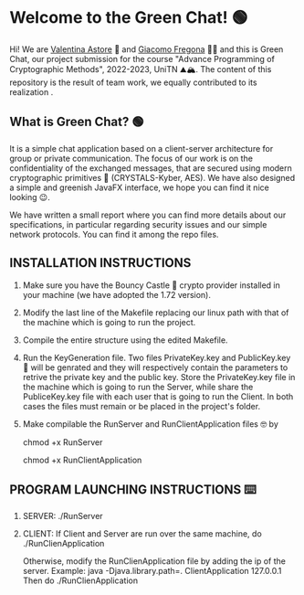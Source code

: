 # Welcome to the Green Chat! :green_circle:
Hi! We are [Valentina Astore](https://github.com/Valentina-Astore) :information_desk_person: and [Giacomo Fregona](https://github.com/Giacomo-Fregona) :red_haired_man: and this is Green Chat, our project submission for the course "Advance Programming of Cryptographic Methods", 2022-2023, UniTN :mountain::mountain_snow:. The content of this repository is the result of team work, we equally contributed to its realization .

## What is Green Chat? :green_circle:

It is a simple chat application based on a client-server architecture for group or private communication. The focus of our work is on the confidentiality of the exchanged messages, that are secured using modern cryptographic primitives :closed_lock_with_key: (CRYSTALS-Kyber, AES). We have also designed a simple and greenish JavaFX interface, we hope you can find it nice looking :wink:.

We have written a small report where you can find more details about our specifications, in particular regarding security issues and our simple network protocols. You can find it among the repo files.

	
## INSTALLATION INSTRUCTIONS

1.	Make sure you have the Bouncy Castle :european_castle: crypto provider installed in your machine (we have adopted the 1.72 version).
2.  Modify the last line of the Makefile replacing our linux path with that of the machine which is going to run the project.
3.  Compile the entire structure using the edited Makefile.
4.  Run the KeyGeneration file.	Two files PrivateKey.key and PublicKey.key :key: will be genrated and they will respectively contain the parameters to retrive the private key and the public key. Store the PrivateKey.key file in the machine which is going to run the Server, while share the PubliceKey.key file with each user that is going to run the Client. In both cases the files must remain or be placed in the project's folder.
5.	Make compilable the RunServer and RunClientApplication files :nerd_face: by

 	chmod +x RunServer
	
	chmod +x RunClientApplication


## PROGRAM LAUNCHING INSTRUCTIONS :keyboard:

1.	SERVER:
	./RunServer
	
2.	CLIENT:
	If Client and Server are run over the same machine, do
	./RunClienApplication
	
	Otherwise, modify the RunClienApplication file by adding the ip of the server.
	Example: java -Djava.library.path=. ClientApplication 127.0.0.1
	Then do
	./RunClienApplication
